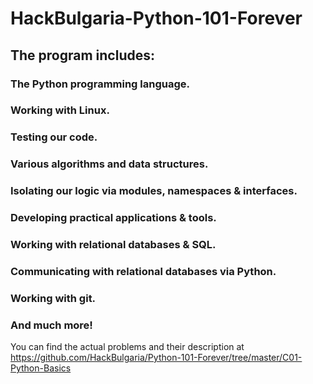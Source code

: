 # HackBulgaria-Python-101-Forever

##  The program includes:

###   The Python programming language.
###   Working with Linux.
###   Testing our code.
###   Various algorithms and data structures.
###   Isolating our logic via modules, namespaces & interfaces.
###   Developing practical applications & tools.
###   Working with relational databases & SQL.
###   Communicating with relational databases via Python.
###   Working with git.
###   And much more!

You can find the actual problems and their description at https://github.com/HackBulgaria/Python-101-Forever/tree/master/C01-Python-Basics
